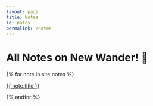 ```yaml
---
layout: page
title: Notes
id: notes
permalink: /notes
---
```


# All Notes on New Wander! 🌱
<!-- 
<p style="padding: 3em 1em; background: #f5f7ff; border-radius: 4px;">
  Take a look at <span style="font-weight: bold">[[Your first note]]</span> to get started on your exploration.
</p> -->



{% for note in site.notes %}

  <a href="{{ note.url }}">{{ note.title }}</a>

{% endfor %}
